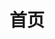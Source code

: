 ---
home: true
title: 首页
heroImage: /images/Trans.png
heroImageDark: /images/White-Trans.png
actions:
  - text: 部署指南
    link: /guide/README.md
    type: primary
  - text: 接口文档
    link: /api-doc/README.md
    type: secondary
footer: MIT Licensed | Copyright © 2022 - Created By Sunhill You
---